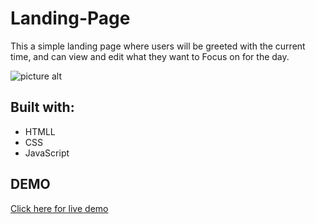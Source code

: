 # Landing-Page
This a simple landing page where users will be greeted with the current time, and can view and edit what they want to Focus on for the day.

![picture alt](https://media.discordapp.net/attachments/910610127659368459/917875145580892180/unknown.png?width=1403&height=676 "Screenshot of the page")

## Built with:
* HTMLL
* CSS
* JavaScript

## DEMO
[Click here for live demo](https://hello-there27.netlify.app/)
